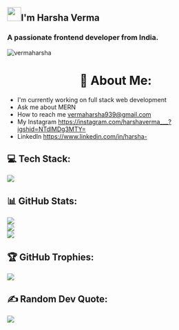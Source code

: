 <h2 class="flex"><img src="https://tva1.sinaimg.cn/large/e6c9d24egy1h1571l0uucg205k05egri.gif" width="32" />I'm Harsha Verma </h2>

<h3>A passionate frontend developer from India.</h3>


<p align="left"> <img src="https://komarev.com/ghpvc/?username=vermaharsha&label=Profile%20views&color=0e75b6&style=flat" alt="vermaharsha" /> </p>


<h1 align="center">💫 About Me:</h1>

- I'm currently working on full stack web development<br>
- Ask me about MERN<br>
- How to reach me vermaharsha939@gmail.com<br>
- My Instagram https://instagram.com/harshaverma___?igshid=NTdlMDg3MTY=
- LinkedIn https://www.linkedin.com/in/harsha-


## 💻 Tech Stack:

<p align="left">
  <img src="https://skillicons.dev/icons?i=python,html,css,javascript,mysql,cpp,c,java,github&perline=13"/>
  </p>
  

## 📊 GitHub Stats:
![](https://github-readme-stats.vercel.app/api?username=vermaharsha&theme=city_light&hide_border=false&include_all_commits=true&count_private=true)<br/>
![](https://github-readme-streak-stats.herokuapp.com/?user=harshaverma&theme=city_light&hide_border=false)<br/>
![](https://github-readme-stats.vercel.app/api/top-langs/?username=vermaharsha&theme=city_light&hide_border=false&include_all_commits=true&count_private=true&layout=compact)

## 🏆 GitHub Trophies:
![](https://github-profile-trophy.vercel.app/?username=vermaharsha&theme=radical&no-frame=false&no-bg=true&margin-w=4)

## ✍️ Random Dev Quote:
![](https://quotes-github-readme.vercel.app/api?type=horizontal&theme=radical)

